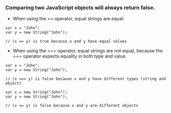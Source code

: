 ### Comparing two JavaScript objects will always return false.
- When using the == operator, equal strings are equal:

```
var x = "John";             
var y = new String("John");

// (x == y) is true because x and y have equal values
```

- When using the === operator, equal strings are not equal, because the === operator expects equality in both type and value.

```
var x = "John";             
var y = new String("John");

// (x === y) is false because x and y have different types (string and object)

var x = new String("John");             
var y = new String("John");

// (x == y) is false because x and y are different objects
```
